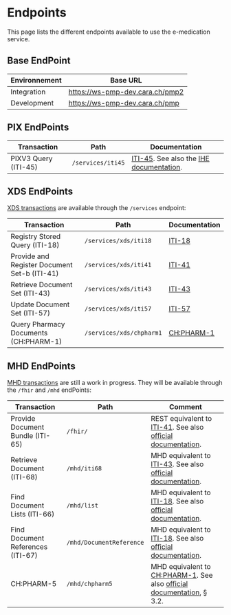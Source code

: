 # Endpoints
This page lists the different endpoints available to use the e-medication service.

## Base EndPoint
| Environnement | Base URL |
| --- | --- |
| Integration | https://ws-pmp-dev.cara.ch/pmp2 |
| Development | https://ws-pmp-dev.cara.ch/pmp |

## PIX EndPoints
| Transaction | Path | Documentation |
| --- | --- | --- |
|PIXV3 Query (ITI-45)|`/services/iti45`| [ITI-45](transactions/iti45.md). See also the [IHE documentation](https://profiles.ihe.net/ITI/TF/Volume2/ITI-45.html).|

## XDS EndPoints
[XDS transactions](https://profiles.ihe.net/ITI/TF/Volume1/ch-10.html) are available through the `/services` endpoint:

| Transaction | Path | Documentation |
| --- | --- | --- |
|Registry Stored Query (ITI-18)|`/services/xds/iti18`| [ITI-18](transactions/iti18.md)|
|Provide and Register Document Set-b (ITI-41)|`/services/xds/iti41`| [ITI-41](transactions/iti41.md)|
|Retrieve Document Set (ITI-43)|`/services/xds/iti43`| [ITI-43](transactions/iti43.md)|
|Update Document Set (ITI-57)|`/services/xds/iti57`| [ITI-57](transactions/iti57.md)|
|Query Pharmacy Documents (CH:PHARM-1)|`/services/xds/chpharm1`| [CH:PHARM-1](transactions/chpharm1.md)|

## MHD EndPoints
[MHD transactions](https://profiles.ihe.net/ITI/MHD/index.html) are still a work in progress. They will be available through the `/fhir` and `/mhd` endPoints:

| Transaction | Path | Comment |
| --- | --- | --- |
| Provide Document Bundle (ITI-65)|`/fhir/`|REST equivalent to [ITI-41](transactions/iti41.md). See also [official documentation](https://profiles.ihe.net/ITI/MHD/ITI-65.html).|
| Retrieve Document (ITI-68)|`/mhd/iti68`|MHD equivalent to [ITI-43](transactions/iti43.md). See also [official documentation](https://profiles.ihe.net/ITI/MHD/ITI-68.html).|
| Find Document Lists (ITI-66)|`/mhd/list`|MHD equivalent to [ITI-18](transactions/iti18.md). See also [official documentation](https://profiles.ihe.net/ITI/MHD/ITI-66.html).|
| Find Document References (ITI-67)|`/mhd/DocumentReference`|MHD equivalent to [ITI-18](transactions/iti18.md). See also [official documentation](https://profiles.ihe.net/ITI/MHD/ITI-67.html).|
| CH:PHARM-5|`/mhd/chpharm5`|MHD equivalent to [CH:PHARM-1](transactions/chpharm1.md). See also [official documentation](https://www.ihe.net/uploadedFiles/Documents/Pharmacy/IHE_Pharmacy_Suppl_CMPD.pdf), § 3.2.|